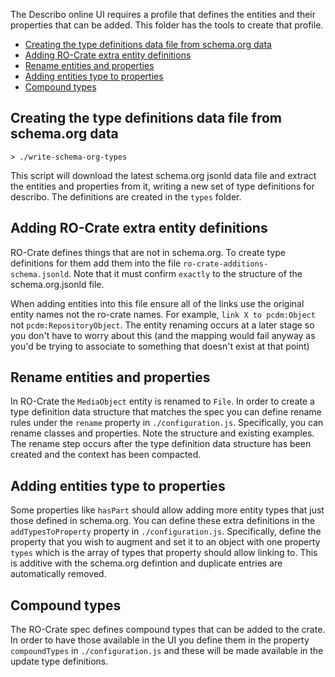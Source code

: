 The Describo online UI requires a profile that defines the entities and their properties that can be
added. This folder has the tools to create that profile.

- [Creating the type definitions data file from schema.org data](#creating-the-type-definitions-data-file-from-schemaorg-data)
- [Adding RO-Crate extra entity definitions](#adding-ro-crate-extra-entity-definitions)
- [Rename entities and properties](#rename-entities-and-properties)
- [Adding entities type to properties](#adding-entities-type-to-properties)
- [Compound types](#compound-types)

## Creating the type definitions data file from schema.org data

```
> ./write-schema-org-types
```

This script will download the latest schema.org jsonld data file and extract the entities and
properties from it, writing a new set of type definitions for describo. The definitions are created
in the `types` folder.

## Adding RO-Crate extra entity definitions

RO-Crate defines things that are not in schema.org. To create type definitions for them add them
into the file `ro-crate-additions-schema.jsonld`. Note that it must confirm `exactly` to the
structure of the schema.org.jsonld file.

When adding entities into this file ensure all of the links use the original entity names not the
ro-crate names. For example, `link X to pcdm:Object` not `pcdm:RepositoryObject`. The entity
renaming occurs at a later stage so you don't have to worry about this (and the mapping would fail
anyway as you'd be trying to associate to something that doesn't exist at that point)

## Rename entities and properties

In RO-Crate the `MediaObject` entity is renamed to `File`. In order to create a type definition data
structure that matches the spec you can define rename rules under the `rename` property in
`./configuration.js`. Specifically, you can rename classes and properties. Note the structure and
existing examples. The rename step occurs after the type definition data structure has been created
and the context has been compacted.

## Adding entities type to properties

Some properties like `hasPart` should allow adding more entity types that just those defined in
schema.org. You can define these extra definitions in the `addTypesToProperty` property in
`./configuration.js`. Specifically, define the property that you wish to augment and set it to an
object with one property `types` which is the array of types that property should allow linking to.
This is additive with the schema.org defintion and duplicate entries are automatically removed.

## Compound types

The RO-Crate spec defines compound types that can be added to the crate. In order to have those
available in the UI you define them in the property `compoundTypes` in `./configuration.js` and
these will be made available in the update type definitions.
